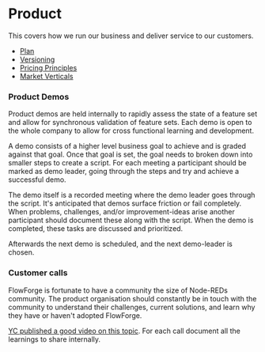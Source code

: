 # Product

This covers how we run our business and deliver service to our customers.

- [Plan](../product/plan.md)
- [Versioning](../product/versioning.md)
- [Pricing Principles](../product/pricing.md)
- [Market Verticals](../product/verticals.md)

### Product Demos

Product demos are held internally to rapidly assess the state of a feature set
and allow for synchronous validation of feature sets. Each demo is open to the
whole company to allow for cross functional learning and development.

A demo consists of a higher level business goal to achieve and is graded against
that goal. Once that goal is set, the goal needs to broken down into smaller
steps to create a script. For each meeting a participant should be marked as
demo leader, going through the steps and try and achieve a successful demo.

The demo itself is a recorded meeting where the demo leader goes through the
script. It's anticipated that demos surface friction or fail completely. When
problems, challenges, and/or improvement-ideas arise another participant should
document these along with the script. When the demo is completed, these tasks
are discussed and prioritized.

Afterwards the next demo is scheduled, and the next demo-leader is chosen.

### Customer calls

FlowForge is fortunate to have a community the size of Node-REDs community. The
product organisation should constantly be in touch with the community to
understand their challenges, current solutions, and learn why they have or
haven't adopted FlowForge.

[YC published a good video on this topic](https://www.ycombinator.com/library/6g-how-to-talk-to-users).
For each call document all the learnings to share internally.
